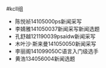 ﻿#kcll组
- 陈悦祯14105000ps新闻采写
- 李婧雅141050037新闻采写新闻选题
- 孔舒越121190039psaidw新闻采写
- 木叶沙·斯来曼141050050新闻采写
- 李丽阁141099050C语言入门级选手
- 黄浩134056004新闻选题